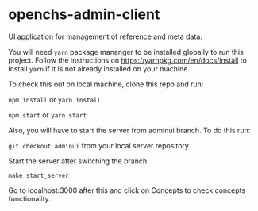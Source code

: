 # openchs-admin-client
UI application for management of reference and meta data.

You will need `yarn` package mananger to be installed globally to run this project. Follow the instructions on https://yarnpkg.com/en/docs/install to install `yarn` if it is not already installed on your machine.

To check this out on local machine, clone this repo and run:

`npm install` or `yarn install`

`npm start` or `yarn start`

Also, you will have to start the server from adminui branch. To do this run:

`git checkout adminui` from your local server repository.

Start the server after switching the branch:

`make start_server`

Go to localhost:3000 after this and click on Concepts to check concepts functionality.
